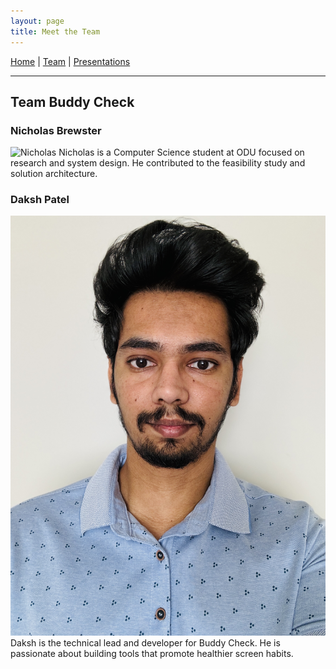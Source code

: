 ```yaml
---
layout: page
title: Meet the Team
---
```


[Home](index.md) | [Team](team.md) | [Presentations](presentations.md)

---

## Team Buddy Check

### Nicholas Brewster
![Nicholas](assets/nicholas.jpg)
Nicholas is a Computer Science student at ODU focused on research and system design. He contributed to the feasibility study and solution architecture.

### Daksh Patel
![Daksh](assets/daksh.jpg)
Daksh is the technical lead and developer for Buddy Check. He is passionate about building tools that promote healthier screen habits.

